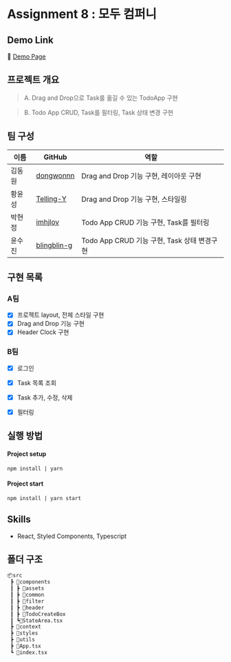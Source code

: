 # Assignment 8 : 모두 컴퍼니

## Demo Link

🔗 [Demo Page](https://6129254cda43ce0007c3000c--loving-panini-e5e1ae.netlify.app/)

## 프로젝트 개요

> A. Drag and Drop으로 Task를 옮길 수 있는 TodoApp 구현

> B. Todo App CRUD, Task를 필터링, Task 상태 변경 구현

## 팀 구성

| 이름   | GitHub                                        | 역할                                   |
| ------ | --------------------------------------------- | -------------------------------------- |
| 김동원 | [dongwonnn](https://github.com/dongwonnn)     | Drag and Drop 기능 구현, 레이아웃 구현 |
| 황윤성 | [Telling-Y](https://github.com/Telling-Y)     | Drag and Drop 기능 구현, 스타일링      |
| 박현정 | [imhjlov](https://github.com/imhjlov)         | Todo App CRUD 기능 구현, Task를 필터링  |
| 윤수진 | [blingblin-g](https://github.com/blingblin-g) | Todo App CRUD 기능 구현, Task 상태 변경구현 |

## 구현 목록

### A팀

- [x] 프로젝트 layout, 전체 스타일 구현
- [x] Drag and Drop 기능 구현
- [x] Header Clock 구현

### B팀

- [x] 로그인
- [x] Task 목록 조회
- [x] Task 추가, 수정, 삭제
- [x] 필터링


## 실행 방법

#### Project setup

`npm install | yarn`

#### Project start

`npm install | yarn start`

## Skills

- React, Styled Components, Typescript

## 폴더 구조
```html
📦src
 ┣ 📂components
 ┃ ┣ 📂assets
 ┃ ┣ 📂common
 ┃ ┣ 📂filter
 ┃ ┣ 📂header
 ┃ ┣ 📂TodoCreateBox
 ┃ ┗📜StateArea.tsx
 ┣ 📂context
 ┣ 📂styles
 ┣ 📂utils
 ┣ 📜App.tsx
 ┗ 📜index.tsx
```
